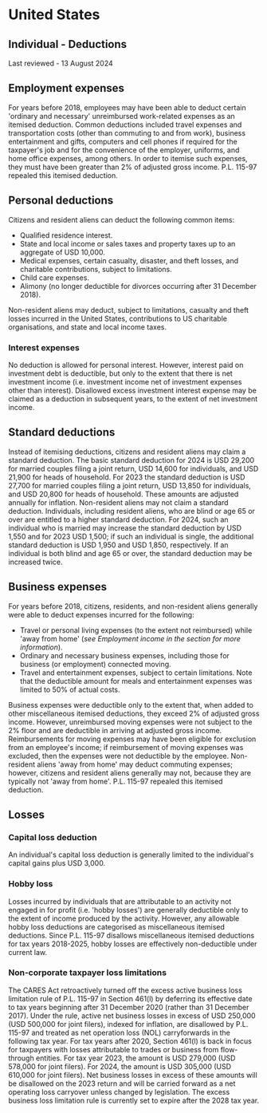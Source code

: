 # United States
## Individual - Deductions
Last reviewed - 13 August 2024
## Employment expenses
For years before 2018, employees may have been able to deduct certain 'ordinary and necessary' unreimbursed work-related expenses as an itemised deduction. Common deductions included travel expenses and transportation costs (other than commuting to and from work), business entertainment and gifts, computers and cell phones if required for the taxpayer's job and for the convenience of the employer, uniforms, and home office expenses, among others. In order to itemise such expenses, they must have been greater than 2% of adjusted gross income.
P.L. 115-97 repealed this itemised deduction.
## Personal deductions
Citizens and resident aliens can deduct the following common items:
  * Qualified residence interest.
  * State and local income or sales taxes and property taxes up to an aggregate of USD 10,000.
  * Medical expenses, certain casualty, disaster, and theft losses, and charitable contributions, subject to limitations.
  * Child care expenses.
  * Alimony (no longer deductible for divorces occurring after 31 December 2018).


Non-resident aliens may deduct, subject to limitations, casualty and theft losses incurred in the United States, contributions to US charitable organisations, and state and local income taxes.
### Interest expenses
No deduction is allowed for personal interest. However, interest paid on investment debt is deductible, but only to the extent that there is net investment income (i.e. investment income net of investment expenses other than interest). Disallowed excess investment interest expense may be claimed as a deduction in subsequent years, to the extent of net investment income.
## Standard deductions
Instead of itemising deductions, citizens and resident aliens may claim a standard deduction. The basic standard deduction for 2024 is USD 29,200 for married couples filing a joint return, USD 14,600 for individuals, and USD 21,900 for heads of household. For 2023 the standard deduction is USD 27,700 for married couples filing a joint return, USD 13,850 for individuals, and USD 20,800 for heads of household. These amounts are adjusted annually for inflation. Non-resident aliens may not claim a standard deduction.
Individuals, including resident aliens, who are blind or age 65 or over are entitled to a higher standard deduction. For 2024, such an individual who is married may increase the standard deduction by USD 1,550 and for 2023 USD 1,500; if such an individual is single, the additional standard deduction is USD 1,950 and USD 1,850, respectively. If an individual is both blind and age 65 or over, the standard deduction may be increased twice.
## Business expenses
For years before 2018, citizens, residents, and non-resident aliens generally were able to deduct expenses incurred for the following:
  * Travel or personal living expenses (to the extent not reimbursed) while 'away from home' (_see Employment income in the section for more information_).
  * Ordinary and necessary business expenses, including those for business (or employment) connected moving.
  * Travel and entertainment expenses, subject to certain limitations. Note that the deductible amount for meals and entertainment expenses was limited to 50% of actual costs.


Business expenses were deductible only to the extent that, when added to other miscellaneous itemised deductions, they exceed 2% of adjusted gross income. However, unreimbursed moving expenses were not subject to the 2% floor and are deductible in arriving at adjusted gross income. Reimbursements for moving expenses may have been eligible for exclusion from an employee's income; if reimbursement of moving expenses was excluded, then the expenses were not deductible by the employee.
Non-resident aliens 'away from home' may deduct commuting expenses; however, citizens and resident aliens generally may not, because they are typically not 'away from home'.
P.L. 115-97 repealed this itemised deduction.
## Losses
### Capital loss deduction
An individual's capital loss deduction is generally limited to the individual's capital gains plus USD 3,000.
### Hobby loss
Losses incurred by individuals that are attributable to an activity not engaged in for profit (i.e. 'hobby losses') are generally deductible only to the extent of income produced by the activity. However, any allowable hobby loss deductions are categorised as miscellaneous itemised deductions. Since P.L. 115-97 disallows miscellaneous itemised deductions for tax years 2018-2025, hobby losses are effectively non-deductible under current law.
### Non-corporate taxpayer loss limitations
The CARES Act retroactively turned off the excess active business loss limitation rule of P.L. 115-97 in Section 461(l) by deferring its effective date to tax years beginning after 31 December 2020 (rather than 31 December 2017). Under the rule, active net business losses in excess of USD 250,000 (USD 500,000 for joint filers), indexed for inflation, are disallowed by P.L. 115-97 and treated as net operation loss (NOL) carryforwards in the following tax year.
For tax years after 2020, Section 461(l) is back in focus for taxpayers with losses attributable to trades or business from flow-through entities. For tax year 2023, the amount is USD 279,000 (USD 578,000 for joint filers). For 2024, the amount is USD 305,000 (USD 610,000 for joint filers). Net business losses in excess of these amounts will be disallowed on the 2023 return and will be carried forward as a net operating loss carryover unless changed by legislation. The excess business loss limitation rule is currently set to expire after the 2028 tax year.
